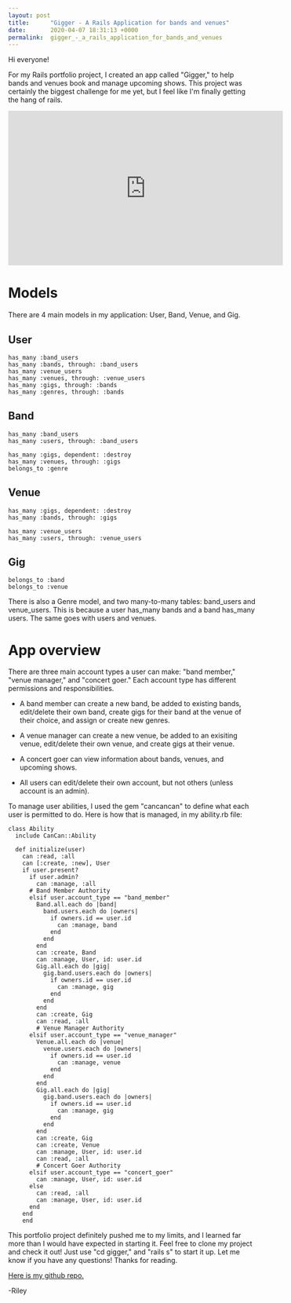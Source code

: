 ```yaml
---
layout: post
title:      "Gigger - A Rails Application for bands and venues"
date:       2020-04-07 18:31:13 +0000
permalink:  gigger_-_a_rails_application_for_bands_and_venues
---
```



Hi everyone! 

For my Rails portfolio project, I created an app called "Gigger," to help bands and venues book and manage upcoming shows. This project was certainly the biggest challenge for me yet, but I feel like I'm finally getting the hang of rails.

<iframe width="560" height="315" src="https://www.youtube.com/embed/rlJHyWHkSy8" frameborder="0" allow="accelerometer; autoplay; encrypted-media; gyroscope; picture-in-picture" allowfullscreen></iframe>

# Models

There are 4 main models in my application: User, Band, Venue, and Gig.

## User
```
has_many :band_users
has_many :bands, through: :band_users
has_many :venue_users
has_many :venues, through: :venue_users
has_many :gigs, through: :bands
has_many :genres, through: :bands
```
## Band
```
has_many :band_users
has_many :users, through: :band_users

has_many :gigs, dependent: :destroy
has_many :venues, through: :gigs
belongs_to :genre
```

## Venue

```
has_many :gigs, dependent: :destroy
has_many :bands, through: :gigs

has_many :venue_users
has_many :users, through: :venue_users
```

## Gig
```
belongs_to :band
belongs_to :venue
```
There is also a Genre model, and two many-to-many tables: band_users and venue_users. This is because a user has_many bands and a band has_many users. The same goes with users and venues.

# App overview

There are three main account types a user can make: "band member," "venue manager," and "concert goer." Each account type has different permissions and responsibilities.

* A band member can create a new band, be added to existing bands, edit/delete their own band, create gigs for their band at the venue of their choice, and assign or create new genres.

* A venue manager can create a new venue, be added to an exisiting venue, edit/delete their own venue, and create gigs at their venue.

* A concert goer can view information about bands, venues, and upcoming shows.

* All users can edit/delete their own account, but not others (unless account is an admin).

To manage user abilities, I used the gem "cancancan" to define what each user is permitted to do. Here is how that is managed, in my ability.rb file:

```
class Ability
  include CanCan::Ability

  def initialize(user)
    can :read, :all
    can [:create, :new], User
    if user.present?
      if user.admin?
        can :manage, :all
      # Band Member Authority
      elsif user.account_type == "band_member"
        Band.all.each do |band|
          band.users.each do |owners|
            if owners.id == user.id
              can :manage, band
            end
          end
        end
        can :create, Band
        can :manage, User, id: user.id
        Gig.all.each do |gig|
          gig.band.users.each do |owners|
            if owners.id == user.id
              can :manage, gig
            end
          end
        end
        can :create, Gig
        can :read, :all
        # Venue Manager Authority
      elsif user.account_type == "venue_manager"
        Venue.all.each do |venue|
          venue.users.each do |owners|
            if owners.id == user.id
              can :manage, venue
            end
          end
        end
        Gig.all.each do |gig|
          gig.band.users.each do |owners|
            if owners.id == user.id
              can :manage, gig
            end
          end
        end
        can :create, Gig
        can :create, Venue
        can :manage, User, id: user.id
        can :read, :all
        # Concert Goer Authority
      elsif user.account_type == "concert_goer"
        can :manage, User, id: user.id
      else
        can :read, :all
        can :manage, User, id: user.id
      end
    end
	end
```

This portfolio project definitely pushed me to my limits, and I learned far more than I would have expected in starting it. Feel free to clone my project and check it out! Just use "cd gigger," and "rails s" to start it up. Let me know if you have any questions! Thanks for reading.

[Here is my github repo.](https://github.com/slaydenriley/gigger/blob/master/app/models/gig.rb)

-Riley





